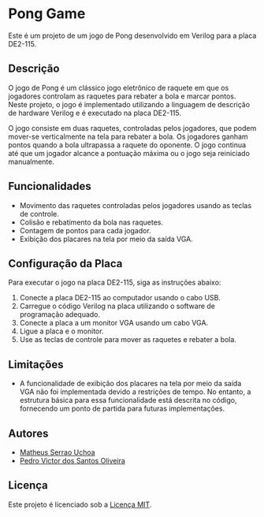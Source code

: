 # Pong Game

Este é um projeto de um jogo de Pong desenvolvido em Verilog para a placa DE2-115.

## Descrição

O jogo de Pong é um clássico jogo eletrônico de raquete em que os jogadores controlam as raquetes para rebater a bola e marcar pontos. Neste projeto, o jogo é implementado utilizando a linguagem de descrição de hardware Verilog e é executado na placa DE2-115.

O jogo consiste em duas raquetes, controladas pelos jogadores, que podem mover-se verticalmente na tela para rebater a bola. Os jogadores ganham pontos quando a bola ultrapassa a raquete do oponente. O jogo continua até que um jogador alcance a pontuação máxima ou o jogo seja reiniciado manualmente.

## Funcionalidades

- Movimento das raquetes controladas pelos jogadores usando as teclas de controle.
- Colisão e rebatimento da bola nas raquetes.
- Contagem de pontos para cada jogador.
- Exibição dos placares na tela por meio da saída VGA.

## Configuração da Placa

Para executar o jogo na placa DE2-115, siga as instruções abaixo:

1. Conecte a placa DE2-115 ao computador usando o cabo USB.
2. Carregue o código Verilog na placa utilizando o software de programação adequado.
3. Conecte a placa a um monitor VGA usando um cabo VGA.
4. Ligue a placa e o monitor.
5. Use as teclas de controle para mover as raquetes e rebater a bola.

## Limitações

- A funcionalidade de exibição dos placares na tela por meio da saída VGA não foi implementada devido a restrições de tempo. No entanto, a estrutura básica para essa funcionalidade está descrita no código, fornecendo um ponto de partida para futuras implementações.

## Autores

- [Matheus Serrao Uchoa](https://github.com/maktheus)
- [Pedro Victor dos Santos Oliveira](https://github.com/pedrolievra)

## Licença

Este projeto é licenciado sob a [Licença MIT](https://opensource.org/licenses/MIT).
